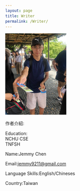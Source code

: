 ```yaml
---
layout: page
title: Writer
permalink: /Writer/
---
```

<img src="/1.jpg" width="194" height="258">  

作者介紹:     

Education:      
NCHU CSE    
TNFSH      

Name:Jemmy Chen   

Email:jemmy9211@gmail.com   

Language Skills:English/Chineses

Country:Taiwan   
